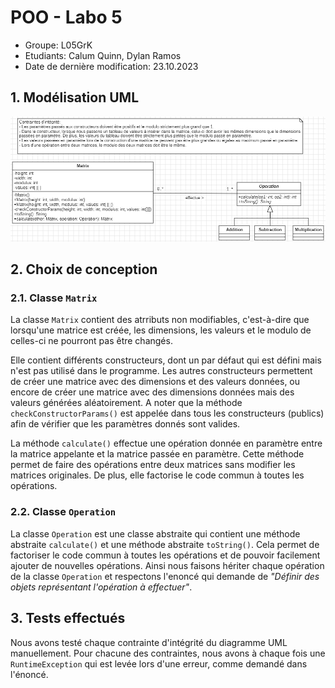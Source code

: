 # POO - Labo 5

- Groupe: L05GrK
- Etudiants: Calum Quinn, Dylan Ramos
- Date de dernière modification: 23.10.2023

## 1. Modélisation UML

![Alt text](image.png)

## 2. Choix de conception

### 2.1. Classe `Matrix`

La classe `Matrix` contient des atrributs non modifiables, c'est-à-dire que lorsqu'une matrice est créée, les
dimensions, les valeurs et le modulo de celles-ci ne pourront pas être changés.

Elle contient différents constructeurs, dont un par défaut qui est défini mais n'est pas utilisé dans le programme. Les
autres constructeurs permettent de créer une matrice avec des dimensions et des valeurs données, ou encore de créer une
matrice avec des dimensions données mais des valeurs générées aléatoirement. A noter que la
méthode `checkConstructorParams()` est appelée dans tous les constructeurs (publics) afin de vérifier que les paramètres
donnés sont valides.

La méthode `calculate()` effectue une opération donnée en paramètre entre la matrice appelante et la matrice passée en
paramètre. Cette méthode permet de faire des opérations entre deux matrices sans modifier les matrices originales. De
plus, elle factorise le code commun à toutes les opérations.

### 2.2. Classe `Operation`

La classe `Operation` est une classe abstraite qui contient une méthode abstraite `calculate()` et une méthode
abstraite `toString()`. Cela permet de factoriser le code commun à toutes les opérations et de pouvoir facilement
ajouter de nouvelles opérations. Ainsi nous faisons hériter chaque opération de la classe `Operation` et respectons l'enoncé qui
demande de *"Définir des objets représentant
l'opération à effectuer"*.

## 3. Tests effectués

Nous avons testé chaque contrainte d'intégrité du diagramme UML manuellement. Pour chacune des contraintes, nous avons 
à chaque fois une `RuntimeException` qui est levée lors d'une erreur, comme demandé dans l'énoncé.